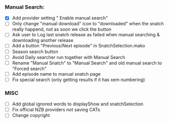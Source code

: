 ### Manual Search:
- [X] Add provider setting " Enable manual search" 
- [ ] Only change "manual download" icon to "downloaded" when the snatch really happend, not as soon we click the button
- [ ] Ask user to Log last snatch release as failed when manual searching & downloading another release
- [ ] Add a button "Previous/Next episode" in SnatchSelection.mako
- [ ] Season search button
- [ ] Avoid Daily searcher run together with Manual Search
- [ ] Rename "Manual Snatch" to "Manual Search" and old manual search to "Forced search"
- [ ] Add episode name to manual snatch page
- [ ] Fix special search (only getting results if it has xem numbering)

### MISC
- [ ] Add global ignored words to displayShow and snatchSelection
- [ ] Fix official NZB providers not saving CATs
- [ ] Change copyright
